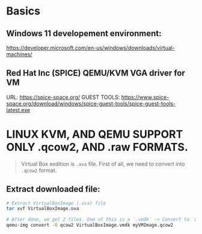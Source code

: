 # Basics 

## Windows 11 developement environment:
https://developer.microsoft.com/en-us/windows/downloads/virtual-machines/

## Red Hat Inc (SPICE) QEMU/KVM VGA driver for VM
URL: https://spice-space.org/
GUEST TOOLS: https://www.spice-space.org/download/windows/spice-guest-tools/spice-guest-tools-latest.exe


# LINUX KVM, AND QEMU SUPPORT ONLY .qcow2, AND .raw FORMATS.
> Virtual Box exdition is `.ova` file. First of all, we need to convert into `.qcow2` format.

## Extract downloaded file:

```sh
# Extract VirtualBoxImage (.ova) file
tar xvf VirtualBoxImage.ova

# After done, we get 2 files. One of this is a `.vmdk` -> Convert to `qcow2` 
qemu-img convert -O qcow2 VirtualBoxImage.vmdk myVMImage.qcow2
```

